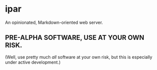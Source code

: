 # ipar
An opinionated, Markdown-oriented web server.

## PRE-ALPHA SOFTWARE, USE AT YOUR OWN RISK.

(Well, use pretty much *all* software at your own risk, but
this is especially under active development.)
